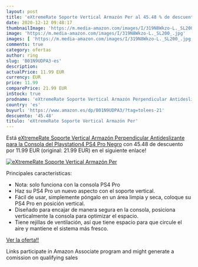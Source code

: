 ```yaml
---
layout: post
title: 'eXtremeRate Soporte Vertical Armazón Per al 45.48 % de descuento'
date: 2020-12-12 09:48:17
thumbnailImage: 'https://m.media-amazon.com/images/I/319N8Wkzo-L._SL200_.jpg'
image: 'https://m.media-amazon.com/images/I/319N8Wkzo-L._SL200_.jpg'
images: [ 'https://m.media-amazon.com/images/I/319N8Wkzo-L._SL200_.jpg' ]
comments: true
category: ofertas
author: ring
slug: 'B01N9UDPA3-es'
description:
actualPrice: 11.99 EUR
currency: EUR
price: 11.99
comparePrice: 21.99 EUR
inStock: true
prodname: 'eXtremeRate Soporte Vertical Armazón Perpendicular Antideslizante para la Consola del Playstation4 PS4 Pro Negro'
country: 'es'
buyurl: 'https://www.amazon.es/dp/B01N9UDPA3/?tag=tolees-21'
descuento: '45.48'
titulo: 'eXtremeRate Soporte Vertical Armazón Per'
---
```


Está [eXtremeRate Soporte Vertical Armazón Perpendicular Antideslizante para la Consola del Playstation4 PS4 Pro Negro](https://www.amazon.es/dp/B01N9UDPA3/?tag=tolees-21) con 45.48 de descuento por 11.99 EUR (original: 21.99 EUR) en el siguiente enlace!

[![eXtremeRate Soporte Vertical Armazón Per](https://m.media-amazon.com/images/I/319N8Wkzo-L._SL200_.jpg)](https://www.amazon.es/dp/B01N9UDPA3/?tag=tolees-21)

Principales características:

- Nota: solo funciona con la consola PS4 Pro
- Haz su PS4 Pro un nuevo aspecto con el soporte vertical.
- Fácil de usar, simplemente póngalo en un área limpia y seca, coloque su PS4 Pro en posición vertical.
- Diseñado para encajar de manera segura en la consola, posiciona verticalmente la consola para optimizar el espacio.
- Tiene rejillas de ventilación, así que tiene espacio para que circule el aire y mantiene el sistema más fresco.

[Ver la oferta!!](https://www.amazon.es/dp/B01N9UDPA3/?tag=tolees-21)

Links participate in Amazon Associate program and might generate a comission on qualifying sales


